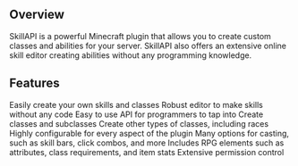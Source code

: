 **Overview**
--------

SkillAPI is a powerful Minecraft plugin that allows you to create custom classes and abilities for your server. SkillAPI also offers an extensive online skill editor creating abilities without any programming knowledge.

**Features**
--------

Easily create your own skills and classes
Robust editor to make skills without any code
Easy to use API for programmers to tap into
Create classes and subclasses
Create other types of classes, including races
Highly configurable for every aspect of the plugin
Many options for casting, such as skill bars, click combos, and more
Includes RPG elements such as attributes, class requirements, and item stats
Extensive permission control